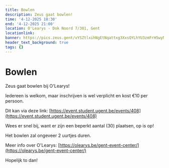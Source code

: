 ```yaml
---
title: Bowlen
description: Zeus gaat bowlen!
time: '4-12-2025 18:30'
end: '4-12-2025 21:00'
location: O'Learys - Dok Noord 7/301, Gent
locationlink:
banner: https://pics.zeus.gent/vYSZtlxihNgEtNqattxg3XxsQYLhYU3zmFrH5wyN.jpg
header_text_background: true
tags: {}
---
```


# Bowlen

Zeus gaat bowlen bij O'Learys!

Iedereen is welkom, maar inschrijven is wel verplicht en kost €10 per persoon.

Dit kan via deze link: [https://event.student.ugent.be/events/408](https://event.student.ugent.be/events/408)

Wees er snel bij, want er zijn een beperkt aantal (30) plaatsen, op is op!

Het bowlen zal ongeveer 2 uurtjes duren.

Meer info over O'Learys: [https://olearys.be/gent-event-center/](https://olearys.be/gent-event-center/)

Hopelijk to dan!


